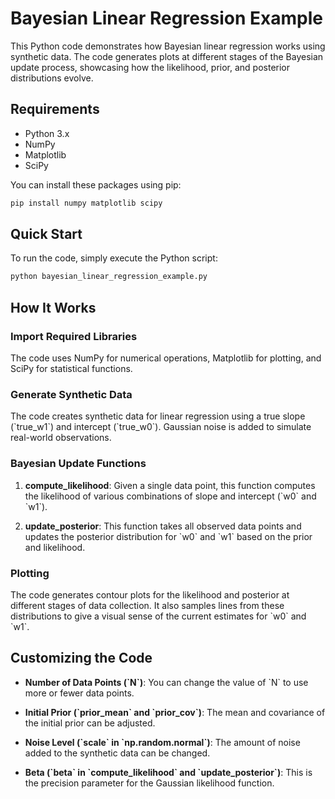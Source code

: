 # Bayesian Linear Regression Example

This Python code demonstrates how Bayesian linear regression works using synthetic data. The code generates plots at different stages of the Bayesian update process, showcasing how the likelihood, prior, and posterior distributions evolve.

## Requirements

- Python 3.x
- NumPy
- Matplotlib
- SciPy

You can install these packages using pip:

```bash
pip install numpy matplotlib scipy
```

## Quick Start

To run the code, simply execute the Python script:

```bash
python bayesian_linear_regression_example.py
```

## How It Works

### Import Required Libraries

The code uses NumPy for numerical operations, Matplotlib for plotting, and SciPy for statistical functions.

### Generate Synthetic Data

The code creates synthetic data for linear regression using a true slope (\`true_w1\`) and intercept (\`true_w0\`). Gaussian noise is added to simulate real-world observations.

### Bayesian Update Functions

1. **compute_likelihood**: Given a single data point, this function computes the likelihood of various combinations of slope and intercept (\`w0\` and \`w1\`).

2. **update_posterior**: This function takes all observed data points and updates the posterior distribution for \`w0\` and \`w1\` based on the prior and likelihood.

### Plotting

The code generates contour plots for the likelihood and posterior at different stages of data collection. It also samples lines from these distributions to give a visual sense of the current estimates for \`w0\` and \`w1\`.

## Customizing the Code

- **Number of Data Points (\`N\`)**: You can change the value of \`N\` to use more or fewer data points.
  
- **Initial Prior (\`prior_mean\` and \`prior_cov\`)**: The mean and covariance of the initial prior can be adjusted.

- **Noise Level (\`scale\` in \`np.random.normal\`)**: The amount of noise added to the synthetic data can be changed.

- **Beta (\`beta\` in \`compute_likelihood\` and \`update_posterior\`)**: This is the precision parameter for the Gaussian likelihood function.

